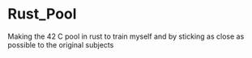 # Rust_Pool
Making the 42 C pool in rust to train myself and by sticking as close as possible to the original subjects

